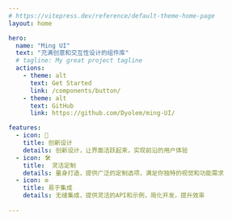 ```yaml
---
# https://vitepress.dev/reference/default-theme-home-page
layout: home

hero:
  name: "Ming UI"
  text: "充满创意和交互性设计的组件库"
  # tagline: My great project tagline
  actions:
    - theme: alt
      text: Get Started
      link: /components/button/
    - theme: alt
      text: GitHub
      link: https://github.com/Dyolem/ming-UI/

features:
  - icon: 🎨
    title: 创新设计
    details: 创新设计，让界面活跃起来，实现前沿的用户体验
  - icon: 🛠️
    title:  灵活定制
    details: 量身打造，提供广泛的定制选项，满足你独特的视觉和功能需求
  - icon: ⚙️
    title: 易于集成
    details: 无缝集成，提供灵活的API和示例，简化开发，提升效率
  
---
```


<style module>
  :root {
  --vp-home-hero-name-color: transparent;
  --vp-home-hero-name-background: #9254de;
  /* --vp-c-text-1:blue; */
}

</style>
